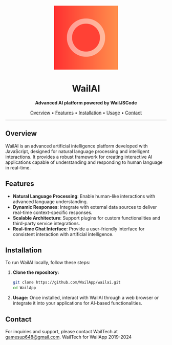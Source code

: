 <!-- Project Logo -->
<p align="center">
  <img src="icon.png" alt="WailAI Logo" width="200" />
</p>

<!-- Project Title -->
<h1 align="center">WailAI</h1>

<!-- Project Description -->
<p align="center">
  <strong>Advanced AI platform powered by WailJSCode</strong>
</p>

<!-- Table of Contents -->
<p align="center">
  <a href="#overview">Overview</a> •
  <a href="#features">Features</a> •
  <a href="#installation">Installation</a> •
  <a href="#usage">Usage</a> •
  <a href="#contact">Contact</a>
</p>

---

## Overview

WailAI is an advanced artificial intelligence platform developed with JavaScript, designed for natural language processing and intelligent interactions. It provides a robust framework for creating interactive AI applications capable of understanding and responding to human language in real-time.

## Features

- **Natural Language Processing**: Enable human-like interactions with advanced language understanding.
- **Dynamic Responses**: Integrate with external data sources to deliver real-time context-specific responses.
- **Scalable Architecture**: Support plugins for custom functionalities and third-party service integrations.
- **Real-time Chat Interface**: Provide a user-friendly interface for consistent interaction with artificial intelligence.

## Installation

To run WailAI locally, follow these steps:

1. **Clone the repository:**

   ```bash
   git clone https://github.com/WailApp/wailai.git
   cd WailApp
 2.  **Usage:**
Once installed, interact with WailAI through a web browser or integrate it into your applications for AI-based functionalities.

## Contact

For inquiries and support, please contact WailTech at gamesup648@gmail.com.
WailTech for WailApp 2019-2024

